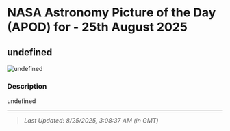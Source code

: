 
# NASA Astronomy Picture of the Day (APOD) for - 25th August 2025
## undefined

![undefined](undefined)

### Description
undefined

---
> _Last Updated: 8/25/2025, 3:08:37 AM (in GMT)_

